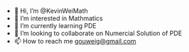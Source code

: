 - 👋 Hi, I’m @KevinWeiMath
- 👀 I’m interested in Mathmatics
- 🌱 I’m currently learning PDE
- 💞️ I’m looking to collaborate on Numercial Solution of PDE
- 📫 How to reach me gouweig@gmail.com



<!---
KevinWeiMath/KevinWeiMath is a ✨ special ✨ repository because its `README.md` (this file) appears on your GitHub profile.
You can click the Preview link to take a look at your changes.
--->
